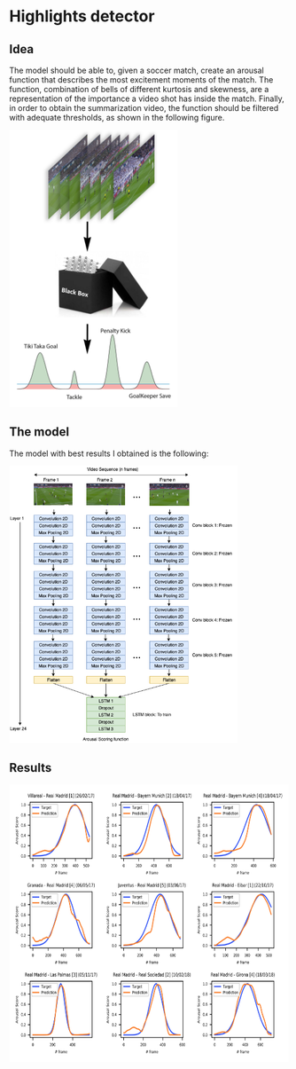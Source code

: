 # Highlights detector
## Idea

The model should be able to, given a soccer match, 
create an arousal function that describes the most excitement moments of the match. 
The function, combination of bells of different kurtosis and skewness, 
are a representation of the importance a video shot has inside the match.
Finally, in order to obtain the summarization video, the function should 
be filtered with adequate thresholds, as shown in the following figure. 

<img src="readme_pics\black-box.png" height="500">


## The model

The model with best results I obtained is the following:  

<img src="readme_pics\my_nn.png" height="500">

## Results

<img src="readme_pics\results_plot.png" height="500">